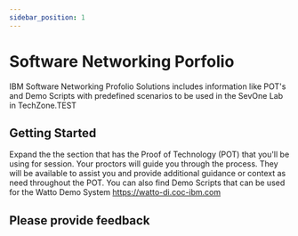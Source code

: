 ```yaml
---
sidebar_position: 1
---
```


# Software Networking Porfolio

IBM Software Networking Profolio Solutions includes information like POT's and Demo Scripts with predefined scenarios to be used in the SevOne Lab in TechZone.TEST

## Getting Started

Expand the the section that has the Proof of Technology (POT) that you'll be using for session.  Your proctors will guide you through the process. They will be available to assist you and provide additional guidance or context as need throughout the POT. You can also find Demo Scripts that can be used for the Watto Demo System https://watto-di.coc-ibm.com

## Please provide feedback 